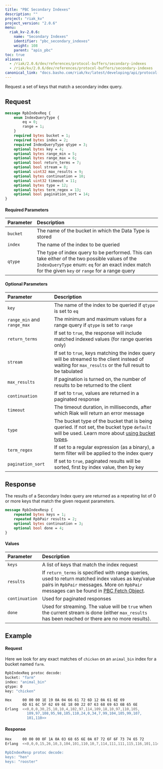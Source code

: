 ```yaml
---
title: "PBC Secondary Indexes"
description: ""
project: "riak_kv"
project_version: "2.0.6"
menu:
  riak_kv-2.0.6:
    name: "Secondary Indexes"
    identifier: "pbc_secondary_indexes"
    weight: 108
    parent: "apis_pbc"
toc: true
aliases:
  - /riak/2.0.6/dev/references/protocol-buffers/secondary-indexes
  - /riak/kv/2.0.6/dev/references/protocol-buffers/secondary-indexes
canonical_link: "docs.basho.com/riak/kv/latest/developing/api/protocol-buffers/secondary-indexes"
---
```


Request a set of keys that match a secondary index query.

## Request

```protobuf
message RpbIndexReq {
    enum IndexQueryType {
        eq = 0;
        range = 1;
    }
    required bytes bucket = 1;
    required bytes index = 2;
    required IndexQueryType qtype = 3;
    optional bytes key = 4;
    optional bytes range_min = 5;
    optional bytes range_max = 6;
    optional bool return_terms = 7;
    optional bool stream = 8;
    optional uint32 max_results = 9;
    optional bytes continuation = 10;
    optional uint32 timeout = 11;
    optional bytes type = 12;
    optional bytes term_regex = 13;
    optional bool pagination_sort = 14;
}
```

#### Required Parameters

Parameter | Description
:---------|:-----------
`bucket` | The name of the bucket in which the Data Type is stored
`index` | The name of the index to be queried
`qtype` | The type of index query to be performed. This can take either of the two possible values of the `IndexQueryType` enum: `eq` for an exact index match for the given `key` or `range` for a range query

#### Optional Parameters

Parameter | Description
:---------|:-----------
`key` | The name of the index to be queried if `qtype` is set to `eq`
`range_min` and `range_max` | The minimum and maximum values for a range query if `qtype` is set to `range`
`return_terms` | If set to `true`, the response will include matched indexed values (for range queries only)
`stream` | If set to `true`, keys matching the index query will be streamed to the client instead of waiting for `max_results` or the full result to be tabulated
`max_results` | If pagination is turned on, the number of results to be returned to the client
`continuation` | If set to `true`, values are returned in a paginated response
`timeout` | The timeout duration, in milliseconds, after which Riak will return an error message
`type` | The bucket type of the bucket that is being queried. If not set, the bucket type `default` will be used. Learn more about [using bucket types](/riak/kv/2.0.6/developing/usage/bucket-types).
`term_regex` | If set to a regular expression (as a binary), a term filter will be applied to the index query
`pagination_sort` | If set to `true`, paginated results will be sorted, first by index value, then by key

## Response

The results of a Secondary Index query are returned as a repeating list
of 0 or more keys that match the given request parameters.

```protobuf
message RpbIndexResp {
    repeated bytes keys = 1;
    repeated RpbPair results = 2;
    optional bytes continuation = 3;
    optional bool done = 4;
}
```

#### Values

Parameter | Description
:---------|:-----------
`keys` | A list of keys that match the index request
`results` | If `return_terms` is specified with range queries, used to return matched index values as key/value pairs in `RpbPair` messages. More on `RpbPair` messages can be found in [PBC Fetch Object](/riak/kv/2.0.6/developing/api/protocol-buffers/fetch-object).
`continuation` | Used for paginated responses
`done` | Used for streaming. The value will be `true` when the current stream is done (either `max_results` has been reached or there are no more results).

## Example

#### Request

Here we look for any exact matches of `chicken` on an `animal_bin` index
for a bucket named `farm`.

```bash
RpbIndexReq protoc decode:
bucket: "farm"
index: "animal_bin"
qtype: 0
key: "chicken"

Hex     00 00 00 1E 19 0A 04 66 61 72 6D 12 0A 61 6E 69
        6D 61 6C 5F 62 69 6E 18 00 22 07 63 68 69 63 6B 65 6E
Erlang  <<0,0,0,30,25,10,10,4,102,97,114,109,18,10,97,110,105,
          109,97,108,95,98,105,110,24,0,34,7,99,104,105,99,107,
          101,110>>
```

#### Response

```bash
Hex     00 00 00 0F 1A 0A 03 68 65 6E 0A 07 72 6F 6F 73 74 65 72
Erlang  <<0,0,0,15,26,10,3,104,101,110,10,7,114,111,111,115,116,101,114>>

RpbIndexResp protoc decode:
keys: "hen"
keys: "rooster"
```

